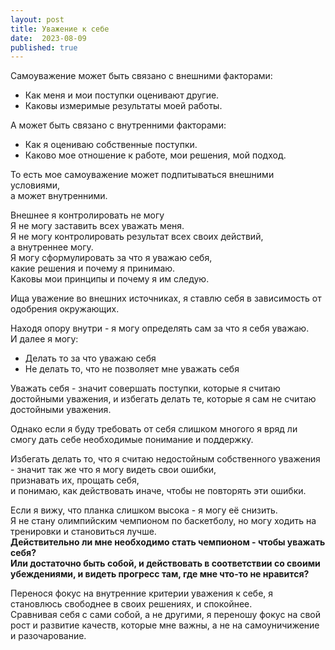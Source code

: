 ```yaml
---
layout: post
title: Уважение к себе
date:  2023-08-09
published: true
---
```

Самоуважение может быть связано с внешними факторами:
* Как меня и мои поступки оценивают другие.
* Каковы измеримые результаты моей работы.

А может быть связано с внутренними факторами:
* Как я оцениваю собственные поступки.
* Каково мое отношение к работе, мои решения, мой подход.

То есть мое самоуважение может подпитываться внешними условиями,\
а может внутренними.

Внешнее я контролировать не могу\
Я не могу заставить всех уважать меня.\
Я не могу контролировать результат всех своих действий,\
а внутреннее могу.\
Я могу сформулировать за что я уважаю себя,\
какие решения и почему я принимаю.\
Каковы мои принципы и почему я им следую.

Ища уважение во внешних источниках, я ставлю себя в зависимость от одобрения окружающих.

Находя опору внутри - я могу определять сам за что я себя уважаю.\
И далее я могу:
* Делать то за что уважаю себя
* Не делать то, что не позволяет мне уважать себя

Уважать себя - значит совершать поступки, которые я считаю достойными уважения, и избегать делать те, которые я сам не считаю достойными уважения.

Однако если я буду требовать от себя слишком многого я вряд ли смогу дать себе необходимые понимание и поддержку.

Избегать делать то, что я считаю недостойным собственного уважения - значит так же что я могу видеть свои ошибки,\
признавать их, прощать себя,\
и понимаю, как действовать иначе, чтобы не повторять эти ошибки.

Если я вижу, что планка слишком высока - я могу её снизить.\
Я не стану олимпийским чемпионом по баскетболу, но могу ходить на тренировки и становиться лучше.\
**Действительно ли мне необходимо стать чемпионом - чтобы уважать себя?\
Или достаточно быть собой, и действовать в соответствии со своими убеждениями, и видеть прогресс там, где мне что-то не нравится?**

Перенося фокус на внутренние критерии уважения к себе, я становлюсь свободнее в своих решениях, и спокойнее.\
Сравнивая себя с сами собой, а не другими, я переношу фокус на свой рост и развитие качеств, которые мне важны, а не на самоуничижение и разочарование.
